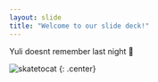 ```yaml
---
layout: slide
title: "Welcome to our slide deck!"
---
```


Yuli doesnt remember last night :beer:

![skatetocat](https://octodex.github.com/images/skatetocat.png)
{: .center}
